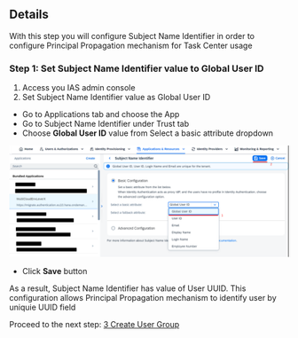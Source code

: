 ## Details

With this step you will configure Subject Name Identifier in order to configure Principal Propagation mechanism for Task Center usage


### Step 1: Set Subject Name Identifier value to Global User ID

1. Access you IAS admin console
2. Set Subject Name Identifier value as Global User ID

- Go to Applications tab and choose the App
- Go to Subject Name Identifier under Trust tab
- Choose **Global User ID** value from Select a basic attribute dropdown

![configure Subject Name Identifier](./Images/1.1.1.png "configure Subject Name Identifier")

- Click **Save** button

As a result, Subject Name Identifier has value of User UUID. This configuration allows Principal Propagation mechanism to identify user by uniquie UUID field


Proceed to the next step: [3 Create User Group](https://github.com/Sereg20/Task_Center/blob/master/IAS_config/3%20User%20Group/README.md)